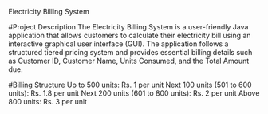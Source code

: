 Electricity Billing System

#Project Description
The Electricity Billing System is a user-friendly Java application that allows customers to calculate their electricity bill using an interactive graphical user interface (GUI). The application follows a structured tiered pricing system and provides essential billing details such as Customer ID, Customer Name, Units Consumed, and the Total Amount due.

#Billing Structure
Up to 500 units: Rs. 1 per unit
Next 100 units (501 to 600 units): Rs. 1.8 per unit
Next 200 units (601 to 800 units): Rs. 2 per unit
Above 800 units: Rs. 3 per unit
